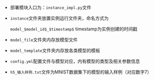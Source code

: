 - 部署模块入口为：`instance_impl.py`文件

- `instance`文件夹放置实例运行文件夹，命名方式为

  `model_$model_id$_$timestamp$`   timestamp为实例创建的时间戳

- `model_file`文件夹内存放模型文件

- `model_template`文件夹内存放各类模型的模板

- `config.yml`配置文件与模型对应，内有模型的类型及相关参数信息

- `h5_输入样例.txt`文件为MNIST数据集下的模型的输入样例（对应数字7）
